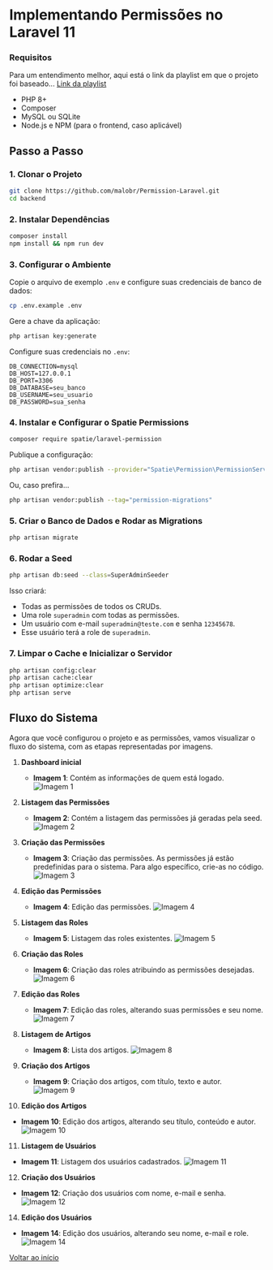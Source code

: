 <h3 id="inicio"></h3>

# Implementando Permissões no Laravel 11

### Requisitos
Para um entendimento melhor, aqui está o link da playlist em que o projeto foi baseado...
[Link da playlist](https://youtube.com/playlist?list=PLRB0wzP8AS_GfoZTiqsY1397H8LcXgkMZ&si=d-B_vnTrxIk4d79E)

- PHP 8+
- Composer
- MySQL ou SQLite
- Node.js e NPM (para o frontend, caso aplicável)

## Passo a Passo

### 1. Clonar o Projeto

```bash
git clone https://github.com/malobr/Permission-Laravel.git
cd backend
```

### 2. Instalar Dependências

```bash
composer install
npm install && npm run dev
```

### 3. Configurar o Ambiente

Copie o arquivo de exemplo `.env` e configure suas credenciais de banco de dados:

```bash
cp .env.example .env
```

Gere a chave da aplicação:

```bash
php artisan key:generate
```

Configure suas credenciais no `.env`:

```
DB_CONNECTION=mysql
DB_HOST=127.0.0.1
DB_PORT=3306
DB_DATABASE=seu_banco
DB_USERNAME=seu_usuario
DB_PASSWORD=sua_senha
```

### 4. Instalar e Configurar o Spatie Permissions

```bash
composer require spatie/laravel-permission
```

Publique a configuração:

```bash
php artisan vendor:publish --provider="Spatie\Permission\PermissionServiceProvider"
```

Ou, caso prefira...

```bash
php artisan vendor:publish --tag="permission-migrations"
```

### 5. Criar o Banco de Dados e Rodar as Migrations

```bash
php artisan migrate 
```

### 6. Rodar a Seed

```bash
php artisan db:seed --class=SuperAdminSeeder
```

Isso criará:

- Todas as permissões de todos os CRUDs.
- Uma role `superadmin` com todas as permissões.  
- Um usuário com e-mail `superadmin@teste.com` e senha `12345678`.  
- Esse usuário terá a role de `superadmin`.

### 7. Limpar o Cache e Inicializar o Servidor

```bash
php artisan config:clear
php artisan cache:clear
php artisan optimize:clear
php artisan serve
```

## Fluxo do Sistema

Agora que você configurou o projeto e as permissões, vamos visualizar o fluxo do sistema, com as etapas representadas por imagens.

1. **Dashboard inicial**
   - **Imagem 1**: Contém as informações de quem está logado.
   ![Imagem 1](images/1.png)

2. **Listagem das Permissões**
   - **Imagem 2**: Contém a listagem das permissões já geradas pela seed.
   ![Imagem 2](images/2.png)

3. **Criação das Permissões**
   - **Imagem 3**: Criação das permissões. As permissões já estão predefinidas para o sistema. Para algo específico, crie-as no código.
   ![Imagem 3](images/3.png)

4. **Edição das Permissões**
   - **Imagem 4**: Edição das permissões.
   ![Imagem 4](images/12.png)

5. **Listagem das Roles**
   - **Imagem 5**: Listagem das roles existentes.
   ![Imagem 5](images/4.png)

6. **Criação das Roles**
   - **Imagem 6**: Criação das roles atribuindo as permissões desejadas.
   ![Imagem 6](images/5.png)

7. **Edição das Roles**
   - **Imagem 7**: Edição das roles, alterando suas permissões e seu nome.
   ![Imagem 7](images/6.png)

8. **Listagem de Artigos**
   - **Imagem 8**: Lista dos artigos.
   ![Imagem 8](images/7.png)

9. **Criação dos Artigos**
   - **Imagem 9**: Criação dos artigos, com título, texto e autor.
   ![Imagem 9](images/12.5.png)

10. **Edição dos Artigos**
   - **Imagem 10**: Edição dos artigos, alterando seu título, conteúdo e autor.
   ![Imagem 10](images/8.png)

11. **Listagem de Usuários**
   - **Imagem 11**: Listagem dos usuários cadastrados.
   ![Imagem 11](images/9.png)

12. **Criação dos Usuários**
   - **Imagem 12**: Criação dos usuários com nome, e-mail e senha.
   ![Imagem 12](images/10.png)

14. **Edição dos Usuários**
   - **Imagem 14**: Edição dos usuários, alterando seu nome, e-mail e role.
   ![Imagem 14](images/11.png)

<a href="#inicio">Voltar ao início</a>
